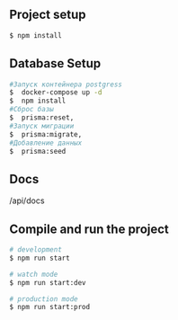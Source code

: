 ## Project setup

```bash
$ npm install
```

## Database Setup

```bash
#Запуск контейнера postgress
$  docker-compose up -d
$  npm install
#Сброс базы 
$  prisma:reset,
#Запуск миграции
$  prisma:migrate,
#Добавление данных
$  prisma:seed
```

## Docs
/api/docs

## Compile and run the project

```bash
# development
$ npm run start

# watch mode
$ npm run start:dev

# production mode
$ npm run start:prod
```



